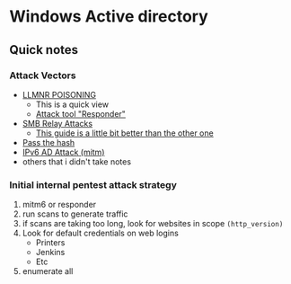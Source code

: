 # Windows Active directory

## Quick notes

### Attack Vectors
- [LLMNR POISONING](https://stridergearhead.medium.com/llmnr-poisoning-an-ad-attack-1265f5365332)
    - This is a quick view
    - [Attack tool "Responder"](https://www.kali.org/tools/responder/)
- [SMB Relay Attacks](https://medium.com/@aniswersighni/active-directory-attacks-smb-relay-attacks-ea7d8cf9a8f8)
    - [This guide is a little bit better than the other one](https://viperone.gitbook.io/pentest-everything/everything/everything-active-directory/adversary-in-the-middle/smb-relay)
- [Pass the hash](https://book.hacktricks.xyz/windows-hardening/active-directory-methodology/over-pass-the-hash-pass-the-key)
- [IPv6 AD Attack (mitm)](https://stridergearhead.medium.com/ipv6-attack-ad-attack-ea50476dccee)
- others that i didn't take notes

### Initial internal pentest attack strategy
1. mitm6 or responder
2. run scans to generate traffic
3. if scans are taking too long, look for websites in scope `(http_version)`
4. Look for default credentials on web logins
    - Printers
    - Jenkins
    - Etc
5. enumerate all